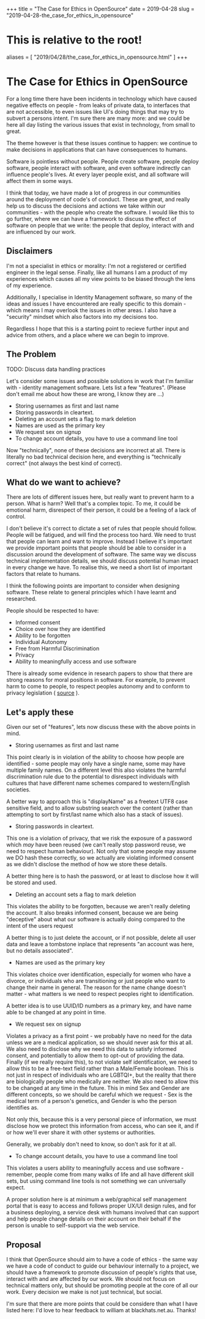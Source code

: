 +++
title = "The Case for Ethics in OpenSource"
date = 2019-04-28
slug = "2019-04-28-the_case_for_ethics_in_opensource"
# This is relative to the root!
aliases = [ "2019/04/28/the_case_for_ethics_in_opensource.html" ]
+++
# The Case for Ethics in OpenSource

For a long time there have been incidents in technology which have
caused negative effects on people - from leaks of private data, to
interfaces that are not accessible, to even issues like UI\'s doing
things that may try to subvert a persons intent. I\'m sure there are
many more: and we could be here all day listing the various issues that
exist in technology, from small to great.

The theme however is that these issues continue to happen: we continue
to make decisions in applications that can have consequences to humans.

Software is pointless without people. People create software, people
deploy software, people interact with software, and even software
indirectly can influence people\'s lives. At every layer people exist,
and all software will affect them in some ways.

I think that today, we have made a lot of progress in our communities
around the deployment of code\'s of conduct. These are great, and really
help us to discuss the decisions and actions we take within our
communities - with the people who create the software. I would like this
to go further, where we can have a framework to discuss the effect of
software on people that we write: the people that deploy, interact with
and are influenced by our work.

## Disclaimers

I\'m not a specialist in ethics or morality: I\'m not a registered or
certified engineer in the legal sense. Finally, like all humans I am a
product of my experiences which causes all my view points to be biased
through the lens of my experience.

Additionally, I specialise in Identity Management software, so many of
the ideas and issues I have encountered are really specific to this
domain - which means I may overlook the issues in other areas. I also
have a \"security\" mindset which also factors into my decisions too.

Regardless I hope that this is a starting point to recieve further input
and advice from others, and a place where we can begin to improve.

## The Problem

TODO: Discuss data handling practices

Let\'s consider some issues and possible solutions in work that I\'m
familiar with - identity management software. Lets list a few
\"features\". (Please don\'t email me about how these are wrong, I know
they are \...)

-   Storing usernames as first and last name
-   Storing passwords in cleartext.
-   Deleting an account sets a flag to mark deletion
-   Names are used as the primary key
-   We request sex on signup
-   To change account details, you have to use a command line tool

Now \"technically\", none of these decisions are incorrect at all. There
is literally no bad technical decision here, and everything is
\"technically correct\" (not always the best kind of correct).

## What do we want to achieve?

There are lots of different issues here, but really want to prevent harm
to a person. What is harm? Well that\'s a complex topic. To me, it could
be emotional harm, disrespect of their person, it could be a feeling of
a lack of control.

I don\'t believe it\'s correct to dictate a set of rules that people
should follow. People will be fatigued, and will find the process too
hard. We need to trust that people can learn and want to improve.
Instead I believe it\'s important we provide important points that
people should be able to consider in a discussion around the development
of software. The same way we discuss technical implementation details,
we should discuss potential human impact in every change we have. To
realise this, we need a short list of important factors that relate to
humans.

I think the following points are important to consider when designing
software. These relate to general principles which I have learnt and
researched.

People should be respected to have:

-   Informed consent
-   Choice over how they are identified
-   Ability to be forgotten
-   Individual Autonomy
-   Free from Harmful Discrimination
-   Privacy
-   Ability to meaningfully access and use software

There is already some evidence in research papers to show that there are
strong reasons for moral positions in software. For example, to prevent
harm to come to people, to respect peoples autonomy and to conform to
privacy legislation (
[source](https://plato.stanford.edu/entries/it-privacy/#MorReaForProPerDat)
).

## Let\'s apply these

Given our set of \"features\", lets now discuss these with the above
points in mind.

-   Storing usernames as first and last name

This point clearly is in violation of the ability to choose how people
are identified - some people may only have a single name, some may have
multiple family names. On a different level this also violates the
harmful discrimination rule due to the potential to disrespect
individuals with cultures that have different name schemes compared to
western/English societies.

A better way to approach this is \"displayName\" as a freetext UTF8 case
sensitive field, and to allow substring search over the content (rather
than attempting to sort by first/last name which also has a stack of
issues).

-   Storing passwords in cleartext.

This one is a violation of privacy, that we risk the exposure of a
password which *may* have been reused (we can\'t really stop password
reuse, we need to respect human behaviour). Not only that some people
may assume we DO hash these correctly, so we actually are violating
informed consent as we didn\'t disclose the method of how we store these
details.

A better thing here is to hash the password, or at least to disclose how
it will be stored and used.

-   Deleting an account sets a flag to mark deletion

This violates the ability to be forgotten, because we aren\'t really
deleting the account. It also breaks informed consent, because we are
being \"deceptive\" about what our software is actually doing compared
to the intent of the users request

A better thing is to just delete the account, or if not possible, delete
all user data and leave a tombstone inplace that represents \"an account
was here, but no details associated\".

-   Names are used as the primary key

This violates choice over identification, especially for women who have
a divorce, or individuals who are transitioning or just people who want
to change their name in general. The reason for the name change doesn\'t
matter - what matters is we need to respect peoples right to
identification.

A better idea is to use UUID/ID numbers as a primary key, and have name
able to be changed at any point in time.

-   We request sex on signup

Violates a privacy as a first point - we probably have no need for the
data unless we are a medical application, so we should never ask for
this at all. We also need to disclose why we need this data to satisfy
informed consent, and potentially to allow them to opt-out of providing
the data. Finally (if we really require this), to not violate self
identification, we need to allow this to be a free-text field rather
than a Male/Female boolean. This is not just in respect of individuals
who are LGBTQI+, but the reality that there are biologically people who
medically are neither. We also need to allow this to be changed at any
time in the future. This in mind Sex and Gender are different concepts,
so we should be careful which we request - Sex is the medical term of a
person\'s genetics, and Gender is who the person identifies as.

Not only this, because this is a very personal piece of information, we
must disclose how we protect this information from access, who can see
it, and if or how we\'ll ever share it with other systems or
authorities.

Generally, we probably don\'t need to know, so don\'t ask for it at all.

-   To change account details, you have to use a command line tool

This violates a users ability to meaningfully access and use software -
remember, people come from many walks of life and all have different
skill sets, but using command line tools is not something we can
universally expect.

A proper solution here is at minimum a web/graphical self management
portal that is easy to access and follows proper UX/UI design rules, and
for a business deploying, a service desk with humans involved that can
support and help people change details on their account on their behalf
if the person is unable to self-support via the web service.

## Proposal

I think that OpenSource should aim to have a code of ethics - the same
way we have a code of conduct to guide our behaviour internally to a
project, we should have a framework to promote discussion of people\'s
rights that use, interact with and are affected by our work. We should
not focus on technical matters only, but should be promoting people at
the core of all our work. Every decision we make is not just technical,
but social.

I\'m sure that there are more points that could be considere than what I
have listed here: I\'d love to hear feedback to william at
blackhats.net.au. Thanks!

